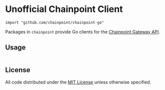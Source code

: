 # Unofficial Chainpoint Client

    import "github.com/chainpoint/chainpoint-go"

Packages in `chainpoint` provide Go clients for the [Chainpoint Gateway API](https://github.com/chainpoint/chainpoint-gateway/wiki/Gateway-HTTP-API).

## Usage

```go
```

## License

All code distributed under the [MIT License](http://opensource.org/licenses/MIT) unless otherwise specified.
